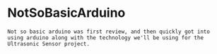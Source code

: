 # NotSoBasicArduino

    Not so basic arduino was first review, and then quickly got into
    using arduino along with the technology we'll be using for the 
    Ultrasonic Sensor project.
